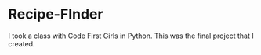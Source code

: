 # Recipe-FInder
I took a class with Code First Girls in Python. This was the final project that I created. 
